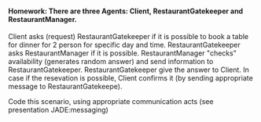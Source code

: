 #### Homework: There are three Agents: Client, RestaurantGatekeeper and RestaurantManager.
Client asks (request) RestaurantGatekeeper if it is possible to book a table for dinner for 2 person for specific day and time. RestaurantGatekeeper asks RestaurantManager if it is possible. RestaurantManager "checks" availability (generates random answer) and send information to RestaurantGatekeeper. RestaurantGatekeeper give the answer to Client. In case if the resevation is possible, Client confirms it (by sending appropriate message to RestaurantGatekeepe). 

Code this scenario, using appropriate communication acts (see presentation JADE:messaging)
